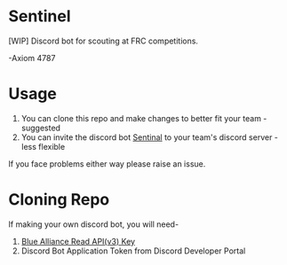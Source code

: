 # Sentinel
[WIP] Discord bot for scouting at FRC competitions.

-Axiom 4787

# Usage
1. You can clone this repo and make changes to better fit your team - suggested
2. You can invite the discord bot [Sentinal](https://discord.com/oauth2/authorize?client_id=1218311467112075375&permissions=8&scope=bot) to your team's discord server - less flexible

If you face problems either way please raise an issue.

# Cloning Repo
If making your own discord bot, you will need-

1. [Blue Alliance Read API(v3) Key](https://www.thebluealliance.com/apidocs)
2. Discord Bot Application Token from Discord Developer Portal
